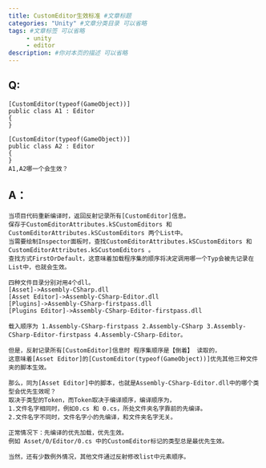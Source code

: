 ```yaml
---
title: CustomEditor生效标准 #文章标题
categories: "Unity" #文章分类目录 可以省略
tags: #文章标签 可以省略
     - unity
     - editor
description: #你对本页的描述 可以省略
---
```


## Q:

    [CustomEditor(typeof(GameObject))]
    public class A1 : Editor
    {
    }

    [CustomEditor(typeof(GameObject))]
    public class A2 : Editor
    {
    }
    A1,A2哪一个会生效？

## A：

    当项目代码重新编译时，返回反射记录所有[CustomEditor]信息。
    保存于CustomEditorAttributes.kSCustomEditors 和CustomEditorAttributes.kSCustomEditors 两个List中。
    当需要绘制Inspector面板时，查找CustomEditorAttributes.kSCustomEditors 和CustomEditorAttributes.kSCustomEditors 。
    查找方式FirstOrDefault，这意味着加载程序集的顺序将决定调用哪一个Typ会被先记录在List中，也就会生效。

    四种文件目录分别对用4个dll。
    [Asset]->Assembly-CSharp.dll
    [Asset Editor]->Assembly-CSharp-Editor.dll
    [Plugins]->Assembly-CSharp-firstpass.dll
    [Plugins Editor]->Assembly-CSharp-Editor-firstpass.dll

    载入顺序为 1.Assembly-CSharp-firstpass 2.Assembly-CSharp 3.Assembly-CSharp-Editor-firstpass 4.Assembly-CSharp-Editor。

    但是，反射记录所有[CustomEditor]信息时 程序集顺序是【倒着】 读取的，
    这意味着[Asset Editor]的[CustomEditor(typeof(GameObject))]优先其他三种文件夹的脚本生效。

    那么，同为[Asset Editor]中的脚本，也就是Assembly-CSharp-Editor.dll中的哪个类型会优先生效呢？
    取决于类型的Token，而Token取决于编译顺序，编译顺序为，
    1.文件名字相同时，例如0.cs 和 0.cs，所处文件夹名字靠前的先编译。
    2.文件名字不同时，文件名字小的先编译，和文件夹名字无关。

    正常情况下：先编译的优先加载，优先生效。
    例如 Asset/0/Editor/0.cs 中的CustomEditor标记的类型总是最优先生效。

    当然，还有少数例外情况，其他文件通过反射修改list中元素顺序。